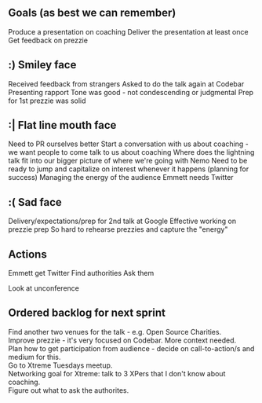 ## Goals (as best we can remember)
Produce a presentation on coaching
Deliver the presentation at least once
Get feedback on prezzie

## :) Smiley face
Received feedback from strangers
Asked to do the talk again at Codebar
Presenting rapport
Tone was good - not condescending or judgmental
Prep for 1st prezzie was solid

## :| Flat line mouth face
Need to PR ourselves better
Start a conversation with us about coaching - we want people to come talk to us about coaching
Where does the lightning talk fit into our bigger picture of where we're going with Nemo
Need to be ready to jump and capitalize on interest whenever it happens (planning for success)
Managing the energy of the audience
Emmett needs Twitter

## :( Sad face
Delivery/expectations/prep for 2nd talk at Google
Effective working on prezzie prep
So hard to rehearse prezzies and capture the "energy"

## Actions
Emmett get Twitter
Find authorities
Ask them

Look at unconference

## Ordered backlog for next sprint
Find another two venues for the talk - e.g. Open Source Charities.  
Improve prezzie - it's very focused on Codebar. More context needed.  
Plan how to get participation from audience - decide on call-to-action/s and medium for this.  
Go to Xtreme Tuesdays meetup.  
Networking goal for Xtreme: talk to 3 XPers that I don't know about coaching.  
Figure out what to ask the authorites.  

